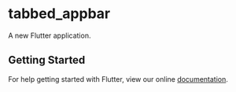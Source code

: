 # tabbed_appbar

A new Flutter application.

## Getting Started

For help getting started with Flutter, view our online
[documentation](https://flutter.io/).
